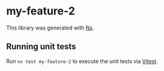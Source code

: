 # my-feature-2

This library was generated with [Nx](https://nx.dev).

## Running unit tests

Run `nx test my-feature-2` to execute the unit tests via [Vitest](https://vitest.dev/).
